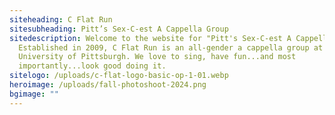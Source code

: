 ```yaml
---
siteheading: C Flat Run
sitesubheading: Pitt’s Sex-C-est A Cappella Group
sitedescription: Welcome to the website for "Pitt's Sex-C-est A Cappella Group"!
  Established in 2009, C Flat Run is an all-gender a cappella group at the
  University of Pittsburgh. We love to sing, have fun...and most
  importantly...look good doing it.
sitelogo: /uploads/c-flat-logo-basic-op-1-01.webp
heroimage: /uploads/fall-photoshoot-2024.png
bgimage: ""
---
```

